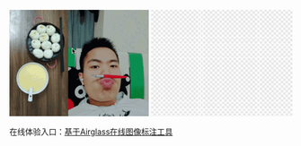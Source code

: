 ![基于Airglass在线图像标注工具操作演示](demo.gif)

在线体验入口：[基于Airglass在线图像标注工具](https://www.shuaihuajun.com/project/fui-polygon-label/)